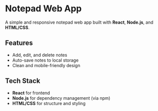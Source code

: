# Notepad Web App

A simple and responsive notepad web app built with **React**, **Node.js**, and **HTML/CSS**.

## Features

- Add, edit, and delete notes
- Auto-save notes to local storage
- Clean and mobile-friendly design

## Tech Stack

- **React** for frontend
- **Node.js** for dependency management (via npm)
- **HTML/CSS** for structure and styling
